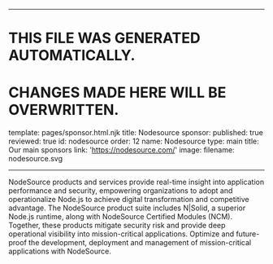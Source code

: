----

# THIS FILE WAS GENERATED AUTOMATICALLY.
# CHANGES MADE HERE WILL BE OVERWRITTEN.

template: pages/sponsor.html.njk
title: Nodesource
sponsor:
  published: true
  reviewed: true
  id: nodesource
  order: 12
  name: Nodesource
  type: main
  title: Our main sponsors
  link: 'https://nodesource.com/'
  image:
    filename: nodesource.svg

----

NodeSource products and services provide real-time insight into application
performance and security, empowering organizations to adopt and operationalize
Node.js to achieve digital transformation and competitive advantage. The
NodeSource product suite includes N|Solid, a superior Node.js runtime, along
with NodeSource Certified Modules (NCM). Together, these products mitigate
security risk and provide deep operational visibility into mission-critical
applications. Optimize and future-proof the development, deployment and
management of mission-critical applications with NodeSource.